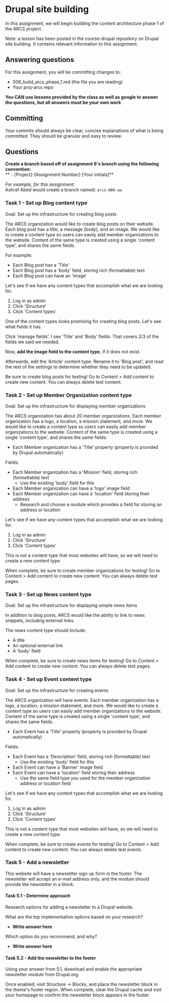# Drupal site building
In this assignment, we will begin building the content architecture phase 1 of the ARCS project.  

Note: a lesson has been posted in the course-drupal repository on Drupal site building. It contains relevant information to this assignment.  

## Answering questions
For this assignment, you will be committing changes to:  
- 006_build_arcs_phase_1.md (the file you are reading)  
- Your proj-arcs repo  

**You CAN use lessons provided by the class as well as google to answer the questions, but all answers must be your own work**  

## Committing
Your commits should always be clear, concise explanations of what is being committed. They should be granular and easy to review.  

## Questions
**Create a branch based off of assignment 6's branch using the following convention:**  
** - [Project]-[Assignment Number]-[Your initials]**  

*For example, for this assignment:*  
Ashraf Abed would create a branch named: ```arcs-006-aa```  

### Task 1 - Set up Blog content type
Goal: Set up the infrastructure for creating blog posts

The ARCS organization would like to create blog posts on their website. Each blog post has a title, a message (body), and an image. We would like to create a content type so users can easily add member organizations to the website. Content of the same type is created using a single 'content type', and shares the same fields.  

For example:
- Each Blog post has a 'Title'
- Each Blog post has a 'body' field, storing rich (formattable) text
- Each Blog post can have an 'image'

Let's see if we have any content types that accomplish what we are looking for.

1. Log in as admin
2. Click 'Structure'
3. Click 'Content types'

One of the content types looks promising for creating blog posts. Let's see what fields it has.

Click 'manage fields'. I see 'Title' and 'Body' fields. That covers 2/3 of the fields we said we needed.

Now, **add the image field to the content type**, if it does not exist.

Afterwards, edit the 'Article' content type. Rename it to 'Blog post', and read the rest of the settings to determine whether they need to be updated.  

Be sure to create blog posts for testing! Go to Content > Add content to create new content. You can always delete test content.  

### Task 2 - Set up Member Organization content type
Goal: Set up the infrastructure for displaying member organizations

The ARCS organization has about 20 member organizations. Each member organization has a logo, a location, a mission statement, and more. We would like to create a content type so users can easily add member organizations to the website. Content of the same type is created using a single 'content type', and shares the same fields.  

- Each Member organization has a 'Title' property (property is provided by Drupal automatically)  

Fields:  
- Each Member organization has a 'Mission' field, storing rich (formattable) text
  - Use the existing 'body' field for this
- Each Member organization can have a 'logo' image field  
- Each Member organization can have a 'location' field storing their address  
  - Research and choose a module which provides a field for storing an address or location  

Let's see if we have any content types that accomplish what we are looking for.

1. Log in as admin
2. Click 'Structure'
3. Click 'Content types'

This is not a content type that most websites will have, so we will need to create a new content type.

When complete, be sure to create member organizations for testing! Go to Content > Add content to create new content. You can always delete test pages.

### Task 3 - Set up News content type
Goal: Set up the infrastructure for displaying simple news items

In addition to blog posts, ARCS would like the ability to link to news snippets, including external links.  

The news content type should include:
- A title  
- An optional external link  
- A 'body' field  

When complete, be sure to create news items for testing! Go to Content > Add content to create new content. You can always delete test pages.  

### Task 4 - Set up Event content type
Goal: Set up the infrastructure for creating events

The ARCS organization will have events. Each member organization has a logo, a location, a mission statement, and more. We would like to create a content type so users can easily add member organizations to the website. Content of the same type is created using a single 'content type', and shares the same fields.  

- Each Event has a 'Title' property (property is provided by Drupal automatically)  

Fields:  
- Each Event has a 'Description' field, storing rich (formattable) text
  - Use the existing 'body' field for this
- Each Event can have a 'Banner' image field  
- Each Event can have a 'location' field storing their address  
  - Use the same field type you used for the member organization address or location field  

Let's see if we have any content types that accomplish what we are looking for.

1. Log in as admin
2. Click 'Structure'
3. Click 'Content types'

This is not a content type that most websites will have, so we will need to create a new content type.

When complete, be sure to create events for testing! Go to Content > Add content to create new content. You can always delete test events.

### Task 5 - Add a newsletter
This website will have a newsletter sign up form in the footer. The newsletter will accept an e-mail address only, and the module should provide the newsletter in a block.  

#### Task 5.1 - Determine approach
Research options for adding a newsletter to a Drupal website.

What are the top implementation options based on your research?
  - **Write answer here**

Which option do you recommend, and why?
  - **Write answer here**

#### Task 5.2 - Add the newsletter to the footer
Using your answer from 5.1, download and enable the appropriate newsletter module from Drupal.org.  

Once enabled, visit Structure -> Blocks, and place the newsletter block in the theme's footer region. When complete, clear the Drupal cache and visit your homepage to confirm the newsletter block appears in the footer.  

